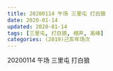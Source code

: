 ```yaml
---
title: 20200114 午场 三里屯 打白狼
date: 2020-01-14
updated: 2020-01-14
tags: [三里屯, 打白狼, 相声, 高峰]
categories: (2019)己亥年场次
---
```

20200114 午场 三里屯 打白狼